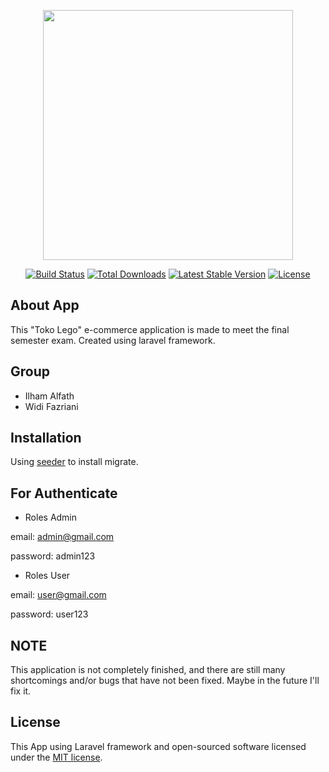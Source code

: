 <p align="center"><a href="https://laravel.com" target="_blank"><img src="https://raw.githubusercontent.com/laravel/art/master/logo-lockup/5%20SVG/2%20CMYK/1%20Full%20Color/laravel-logolockup-cmyk-red.svg" width="400"></a></p>

<p align="center">
<a href="https://travis-ci.org/laravel/framework"><img src="https://travis-ci.org/laravel/framework.svg" alt="Build Status"></a>
<a href="https://packagist.org/packages/laravel/framework"><img src="https://img.shields.io/packagist/dt/laravel/framework" alt="Total Downloads"></a>
<a href="https://packagist.org/packages/laravel/framework"><img src="https://img.shields.io/packagist/v/laravel/framework" alt="Latest Stable Version"></a>
<a href="https://packagist.org/packages/laravel/framework"><img src="https://img.shields.io/packagist/l/laravel/framework" alt="License"></a>
</p>


## About App

This "Toko Lego" e-commerce application is made to meet the final semester exam. Created using laravel framework.  


## Group
* Ilham Alfath
* Widi Fazriani


## Installation

Using [seeder](https://laravel.com/docs/8.x/seeding#running-seeders) to install migrate.



## For Authenticate
* Roles Admin

email: admin@gmail.com

password: admin123 


* Roles User

email: user@gmail.com

password: user123



## NOTE

This application is not completely finished, and there are still many shortcomings and/or bugs that have not been fixed. Maybe in the future I'll fix it.



## License

This App using Laravel framework and open-sourced software licensed under the [MIT license](https://opensource.org/licenses/MIT).
